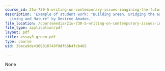 ```yaml
---
course_id: 21w-730-5-writing-on-contemporary-issues-imagining-the-future-fall-2007
description: 'Example of student work: "Building Green; Bridging the Gap Between Urban
  Living and Nature" by Desiree Amadeo.'
file_location: /coursemedia/21w-730-5-writing-on-contemporary-issues-imagining-the-future-fall-2007/38eca9de4369810740f8df66b4fcb465_essay3_green.pdf
file_type: application/pdf
layout: pdf
title: essay3_green.pdf
type: course
uid: 38eca9de4369810740f8df66b4fcb465

---
```

None
